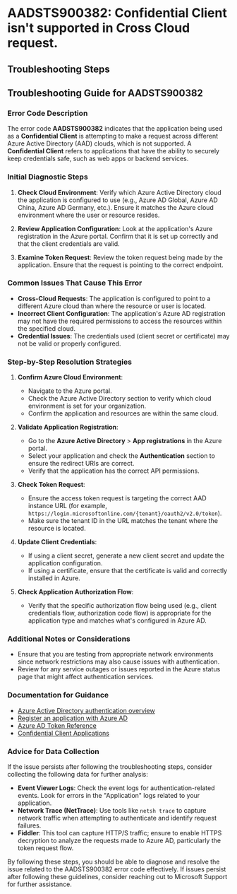 # AADSTS900382: Confidential Client isn't supported in Cross Cloud request.


## Troubleshooting Steps
## Troubleshooting Guide for AADSTS900382

### Error Code Description
The error code **AADSTS900382** indicates that the application being used as a **Confidential Client** is attempting to make a request across different Azure Active Directory (AAD) clouds, which is not supported. A **Confidential Client** refers to applications that have the ability to securely keep credentials safe, such as web apps or backend services.

### Initial Diagnostic Steps
1. **Check Cloud Environment**: Verify which Azure Active Directory cloud the application is configured to use (e.g., Azure AD Global, Azure AD China, Azure AD Germany, etc.). Ensure it matches the Azure cloud environment where the user or resource resides.

2. **Review Application Configuration**: Look at the application's Azure registration in the Azure portal. Confirm that it is set up correctly and that the client credentials are valid.

3. **Examine Token Request**: Review the token request being made by the application. Ensure that the request is pointing to the correct endpoint. 

### Common Issues That Cause This Error
- **Cross-Cloud Requests**: The application is configured to point to a different Azure cloud than where the resource or user is located.
- **Incorrect Client Configuration**: The application's Azure AD registration may not have the required permissions to access the resources within the specified cloud.
- **Credential Issues**: The credentials used (client secret or certificate) may not be valid or properly configured.

### Step-by-Step Resolution Strategies
1. **Confirm Azure Cloud Environment**:
   - Navigate to the Azure portal.
   - Check the Azure Active Directory section to verify which cloud environment is set for your organization.
   - Confirm the application and resources are within the same cloud.

2. **Validate Application Registration**:
   - Go to the **Azure Active Directory** > **App registrations** in the Azure portal.
   - Select your application and check the **Authentication** section to ensure the redirect URIs are correct.
   - Verify that the application has the correct API permissions.

3. **Check Token Request**:
   - Ensure the access token request is targeting the correct AAD instance URL (for example, `https://login.microsoftonline.com/{tenant}/oauth2/v2.0/token`).
   - Make sure the tenant ID in the URL matches the tenant where the resource is located.

4. **Update Client Credentials**:
   - If using a client secret, generate a new client secret and update the application configuration.
   - If using a certificate, ensure that the certificate is valid and correctly installed in Azure.

5. **Check Application Authorization Flow**:
   - Verify that the specific authorization flow being used (e.g., client credentials flow, authorization code flow) is appropriate for the application type and matches what's configured in Azure AD.

### Additional Notes or Considerations
- Ensure that you are testing from appropriate network environments since network restrictions may also cause issues with authentication.
- Review for any service outages or issues reported in the Azure status page that might affect authentication services.

### Documentation for Guidance
- [Azure Active Directory authentication overview](https://docs.microsoft.com/en-us/azure/active-directory/develop/authentication-scenarios)
- [Register an application with Azure AD](https://docs.microsoft.com/en-us/azure/active-directory/develop/quickstart-register-app)
- [Azure AD Token Reference](https://docs.microsoft.com/en-us/azure/active-directory/develop/scenario-desktop-acquire-token)
- [Confidential Client Applications](https://docs.microsoft.com/en-us/azure/active-directory/develop/scenario-secure-your-application-confidential-client)

### Advice for Data Collection
If the issue persists after following the troubleshooting steps, consider collecting the following data for further analysis:
- **Event Viewer Logs**: Check the event logs for authentication-related events. Look for errors in the "Application" logs related to your application.
- **Network Trace (NetTrace)**: Use tools like `netsh trace` to capture network traffic when attempting to authenticate and identify request failures.
- **Fiddler**: This tool can capture HTTP/S traffic; ensure to enable HTTPS decryption to analyze the requests made to Azure AD, particularly the token request flow.

By following these steps, you should be able to diagnose and resolve the issue related to the AADSTS900382 error code effectively. If issues persist after following these guidelines, consider reaching out to Microsoft Support for further assistance.